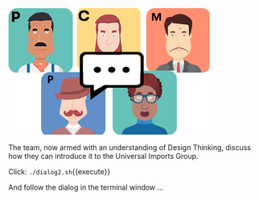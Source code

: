 ![](../../assets/online-pe-dojo/pe-design-thinking/team-chat.png)

The team, now armed with an understanding of Design Thinking, discuss how they can introduce it to the Universal Imports Group.

Click: `./dialog2.sh`{{execute}}

And follow the dialog in the terminal window ...
